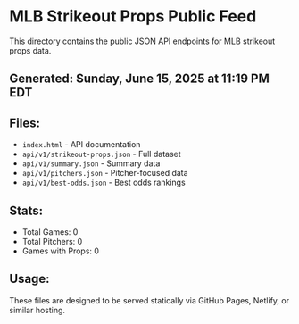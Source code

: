 # MLB Strikeout Props Public Feed

This directory contains the public JSON API endpoints for MLB strikeout props data.

## Generated: Sunday, June 15, 2025 at 11:19 PM EDT

## Files:
- `index.html` - API documentation
- `api/v1/strikeout-props.json` - Full dataset
- `api/v1/summary.json` - Summary data
- `api/v1/pitchers.json` - Pitcher-focused data  
- `api/v1/best-odds.json` - Best odds rankings

## Stats:
- Total Games: 0
- Total Pitchers: 0
- Games with Props: 0

## Usage:
These files are designed to be served statically via GitHub Pages, Netlify, or similar hosting.
